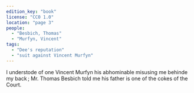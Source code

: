 ```yaml
---
edition_key: "book"
license: "CC0 1.0"
location: "page 3"
people:
  - "Besbich, Thomas"
  - "Murfyn, Vincent"
tags:
  - "Dee's reputation"
  - "suit against Vincent Murfyn"
---
```

I
understode of one Vincent Murfyn his abhominable misusing me
behinde my back ; Mr. Thomas Besbich told me his father is one
of the cokes of the Court.
